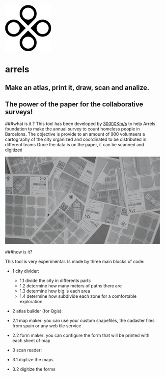 <img src="https://raw.githubusercontent.com/300000kms/arrels/master/logo.png">

# arrels
## Make an atlas, print it, draw, scan and analize. 
## The power of the paper for the collaborative surveys!

###what is it ?
This tool has been developed by [30000Km/s](http://www.300000kms.net) to help Arrels foundation to make the annual survey to count homeless people in Barcelona. 
The objective is provide to an amount of 900 volunteers a cartography of the city organized and coordinated to be distributed in different teams
Once the data is on the paper, it can be scanned and digitized

<img src ="https://raw.githubusercontent.com/300000kms/arrels/master/img/photo.jpg">

###how is it?

This tool is very experimental.
Is made by three main blocks of code:

- 1  city divider: 
  - 1.1 divide the city in differents parts
  - 1.2 determine how many meters of paths there are
   - 1.3 determine how big is each area
   - 1.4 determine how subdivide each zone for a comfortable exploration
   
- 2 atlas builder (for Qgis):
 - 2.1 map maker: you can use your custom shapefiles, the cadaster files from spain or any web tile service
 - 2.2 form maker: you can configure the form that will be printed with each sheet of map 
  
- 3 scan reader:
 - 3.1 digitize the maps
 - 3.2 digitize the forms
